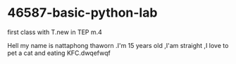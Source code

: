 # 46587-basic-python-lab
first class with T.new in TEP m.4

Hell my name is nattaphong thaworn .I'm 15 years old ,I'am straight ,I love to pet a cat and eating KFC.dwqefwqf    
